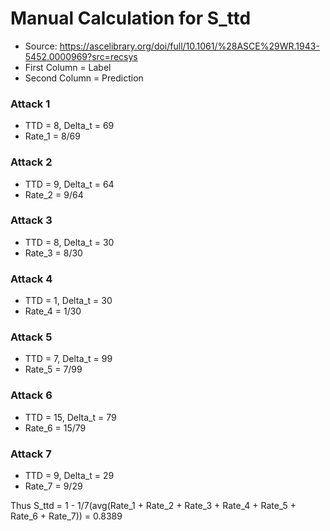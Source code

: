 # Manual Calculation for S_ttd
- Source: https://ascelibrary.org/doi/full/10.1061/%28ASCE%29WR.1943-5452.0000969?src=recsys
- First Column = Label
- Second Column = Prediction

### Attack 1
- TTD = 8, Delta_t = 69
- Rate_1 = 8/69

### Attack 2
- TTD = 9, Delta_t = 64
- Rate_2 = 9/64

### Attack 3
- TTD = 8, Delta_t = 30
- Rate_3 = 8/30

### Attack 4
- TTD = 1, Delta_t = 30
- Rate_4 = 1/30

### Attack 5
- TTD = 7, Delta_t = 99
- Rate_5 = 7/99

### Attack 6
- TTD = 15, Delta_t = 79
- Rate_6 = 15/79

### Attack 7
- TTD = 9, Delta_t = 29
- Rate_7 = 9/29

Thus S_ttd = 1 - 1/7(avg(Rate_1 + Rate_2 + Rate_3 + Rate_4 + Rate_5 + Rate_6 + Rate_7)) = 0.8389